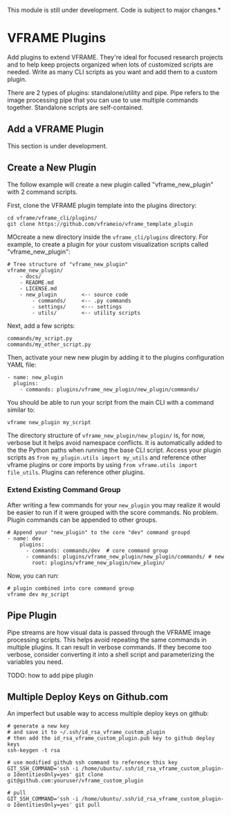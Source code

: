 This module is still under development. Code is subject to major changes.*

# VFRAME Plugins

Add plugins to extend VFRAME. They're ideal for focused research projects and to help keep projects organized when lots of customized scripts are needed. Write as many CLI scripts as you want and add them to a custom plugin.

There are 2 types of plugins: standalone/utility and pipe. Pipe refers to the image processing pipe that you can use to use multiple commands together. Standalone scripts are self-contained.

## Add a VFRAME Plugin

This section is under development.

## Create a New Plugin

The follow example will create a new plugin called "vframe_new_plugin" with 2 command scripts.

First, clone the VFRAME plugin template into the plugins directory:

```
cd vframe/vframe_cli/plugins/
git clone https://github.com/vframeio/vframe_template_plugin
```

MOcreate a new directory inside the `vframe_cli/plugins` directory. For example, to create a plugin for your custom visualization scripts called "vframe_new_plugin":

```
# Tree structure of "vframe_new_plugin"
vframe_new_plugin/
    - docs/
    - README.md
    - LICENSE.md
    - new_plugin 		<-- source code
    	- commands/ 	<-- .py commands
    	- settings/		<--- settings
    	- utils/		<-- utility scripts
```

Next, add a few scripts:
```
commands/my_script.py
commands/my_other_script.py
```

Then, activate your new new plugin by adding it to the plugins configuration YAML file:

```
- name: new_plugin
  plugins:
    - commands: plugins/vframe_new_plugin/new_plugin/commands/

```

You should be able to run your script from the main CLI with a command similar to:

```
vframe new_plugin my_script
```

The directory structure of `vframe_new_plugin/new_plugin/` is, for now, verbose but it helps avoid namespace conflicts. It is automatically added to the the Python paths when running the base CLI script. Access your plugin scripts as `from my_plugin.utils import my_utils` and reference other vframe plugins or core imports by using `from vframe.utils import file_utils`. Plugins can reference other plugins.

### Extend Existing Command Group

After writing a few commands for your `new_plugin` you may realize it would be easier to run if it were grouped with the score commands. No problem. Plugin commands can be appended to other groups.

```
# Append your "new_plugin" to the core "dev" command groupd
- name: dev
    plugins:
      - commands: commands/dev  # core command group
	  - commands: plugins/vframe_new_plugin/new_plugin/commands/ # new
	    root: plugins/vframe_new_plugin/new_plugin/
```

Now, you can run:
```
# plugin combined into core command group
vframe dev my_script
```


## Pipe Plugin

Pipe streams are how visual data is passed through the VFRAME image processing scripts. This helps avoid repeating the same commands in multiple plugins. It can result in verbose commands. If they become too verbose, consider converting it into a shell script and parameterizing the variables you need. 

TODO: how to add pipe plugin


## Multiple Deploy Keys on Github.com

An imperfect but usable way to access multiple deploy keys on github:

```
# generate a new key
# and save it to ~/.ssh/id_rsa_vframe_custom_plugin
# then add the id_rsa_vframe_custom_plugin.pub key to github deploy keys
ssh-keygen -t rsa

# use modified github ssh command to reference this key
GIT_SSH_COMMAND='ssh -i /home/ubuntu/.ssh/id_rsa_vframe_custom_plugin-o IdentitiesOnly=yes' git clone git@github.com:youruser/vframe_custom_plugin

# pull
GIT_SSH_COMMAND='ssh -i /home/ubuntu/.ssh/id_rsa_vframe_custom_plugin-o IdentitiesOnly=yes' git pull

 ```